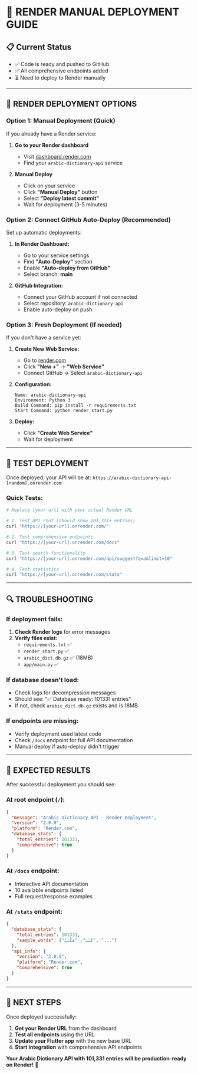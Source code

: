 # 🚀 RENDER MANUAL DEPLOYMENT GUIDE

## 📋 **Current Status**
- ✅ Code is ready and pushed to GitHub
- ✅ All comprehensive endpoints added
- ⏳ Need to deploy to Render manually

---

## 🔧 **RENDER DEPLOYMENT OPTIONS**

### **Option 1: Manual Deployment (Quick)**
If you already have a Render service:

1. **Go to your Render dashboard**
   - Visit [dashboard.render.com](https://dashboard.render.com)
   - Find your `arabic-dictionary-api` service

2. **Manual Deploy**
   - Click on your service
   - Click **"Manual Deploy"** button
   - Select **"Deploy latest commit"**
   - Wait for deployment (3-5 minutes)

### **Option 2: Connect GitHub Auto-Deploy (Recommended)**
Set up automatic deployments:

1. **In Render Dashboard:**
   - Go to your service settings
   - Find **"Auto-Deploy"** section
   - Enable **"Auto-deploy from GitHub"**
   - Select branch: **main**

2. **GitHub Integration:**
   - Connect your GitHub account if not connected
   - Select repository: `arabic-dictionary-api`
   - Enable auto-deploy on push

### **Option 3: Fresh Deployment (If needed)**
If you don't have a service yet:

1. **Create New Web Service:**
   - Go to [render.com](https://render.com)
   - Click **"New +"** → **"Web Service"**
   - Connect GitHub → Select `arabic-dictionary-api`

2. **Configuration:**
   ```
   Name: arabic-dictionary-api
   Environment: Python 3
   Build Command: pip install -r requirements.txt
   Start Command: python render_start.py
   ```

3. **Deploy:**
   - Click **"Create Web Service"**
   - Wait for deployment

---

## 🧪 **TEST DEPLOYMENT**

Once deployed, your API will be at: `https://arabic-dictionary-api-[random].onrender.com`

### **Quick Tests:**
```bash
# Replace [your-url] with your actual Render URL

# 1. Test API root (should show 101,331+ entries)
curl "https://[your-url].onrender.com/"

# 2. Test comprehensive endpoints
curl "https://[your-url].onrender.com/docs"

# 3. Test search functionality  
curl "https://[your-url].onrender.com/api/suggest?q=ك&limit=10"

# 4. Test statistics
curl "https://[your-url].onrender.com/stats"
```

---

## 🔍 **TROUBLESHOOTING**

### **If deployment fails:**
1. **Check Render logs** for error messages
2. **Verify files exist:**
   - `requirements.txt` ✅
   - `render_start.py` ✅  
   - `arabic_dict.db.gz` ✅ (18MB)
   - `app/main.py` ✅

### **If database doesn't load:**
- Check logs for decompression messages
- Should see: "✅ Database ready: 101331 entries"
- If not, check `arabic_dict.db.gz` exists and is 18MB

### **If endpoints are missing:**
- Verify deployment used latest code
- Check `/docs` endpoint for full API documentation
- Manual deploy if auto-deploy didn't trigger

---

## 🎯 **EXPECTED RESULTS**

After successful deployment you should see:

### **At root endpoint (`/`):**
```json
{
  "message": "Arabic Dictionary API - Render Deployment",
  "version": "2.0.0",
  "platform": "Render.com", 
  "database_stats": {
    "total_entries": 101331,
    "comprehensive": true
  }
}
```

### **At `/docs` endpoint:**
- Interactive API documentation
- 10 available endpoints listed
- Full request/response examples

### **At `/stats` endpoint:**
```json
{
  "database_stats": {
    "total_entries": 101331,
    "sample_words": ["كَتَبَ", "مَكْتَبٌ", "..."]
  },
  "api_info": {
    "version": "2.0.0", 
    "platform": "Render.com",
    "comprehensive": true
  }
}
```

---

## 📱 **NEXT STEPS**

Once deployed successfully:

1. **Get your Render URL** from the dashboard
2. **Test all endpoints** using the URL
3. **Update your Flutter app** with the new base URL  
4. **Start integration** with comprehensive API endpoints

**Your Arabic Dictionary API with 101,331 entries will be production-ready on Render!** 🎉
